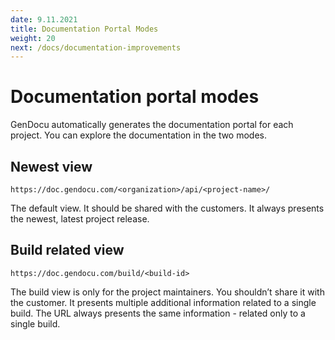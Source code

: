 ```yaml
---
date: 9.11.2021
title: Documentation Portal Modes
weight: 20
next: /docs/documentation-improvements
---
```

# Documentation portal modes

GenDocu automatically generates the documentation portal for each project. You can explore the documentation in the two modes.

## Newest view

`https://doc.gendocu.com/<organization>/api/<project-name>/`

The default view. It should be shared with the customers. It always presents the newest, latest project release.


## Build related view

`https://doc.gendocu.com/build/<build-id>`

The build view is only for the project maintainers. You shouldn’t share it with the customer.
It presents multiple additional information related to a single build. The URL always presents the same information - related only to a single build.